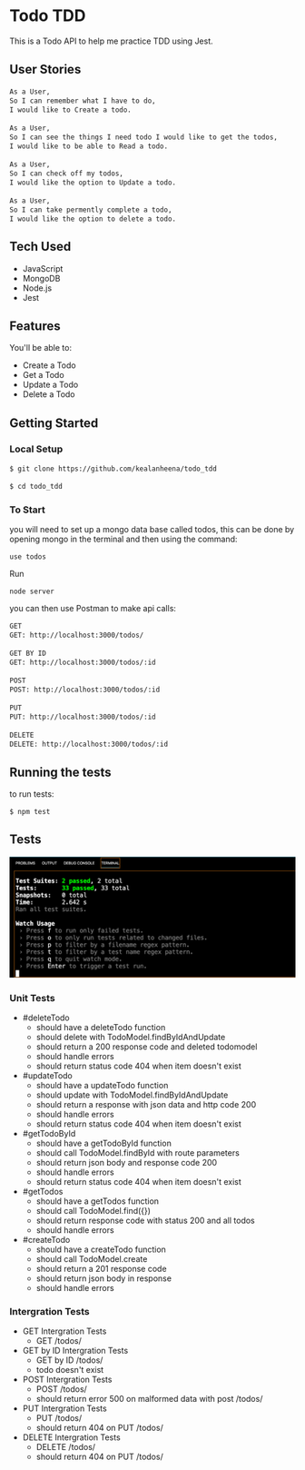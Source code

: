 # Todo TDD

This is a Todo API to help me practice TDD using Jest.

## User Stories

```
As a User,
So I can remember what I have to do,
I would like to Create a todo.

As a User,
So I can see the things I need todo I would like to get the todos,
I would like to be able to Read a todo.

As a User,
So I can check off my todos,
I would like the option to Update a todo.

As a User,
So I can take permently complete a todo,
I would like the option to delete a todo.
```

## Tech Used

- JavaScript 
- MongoDB
- Node.js
- Jest

## Features

You'll be able to:

- Create a Todo
- Get a Todo
- Update a Todo
- Delete a Todo

## Getting Started

### Local Setup

```sh
$ git clone https://github.com/kealanheena/todo_tdd
```

```sh
$ cd todo_tdd
```

### To Start

you will need to set up a mongo data base called todos, this can be done by opening mongo in the terminal and then using the command:

```
use todos
```

Run

```
node server
```

you can then use Postman to make api calls:

```
GET
GET: http://localhost:3000/todos/

GET BY ID
GET: http://localhost:3000/todos/:id

POST
POST: http://localhost:3000/todos/:id

PUT
PUT: http://localhost:3000/todos/:id

DELETE
DELETE: http://localhost:3000/todos/:id
```

## Running the tests

to run tests:

```
$ npm test
```

## Tests 

<p align="center">
  <img src="./img/tests.png">
</p>

### Unit Tests

- #deleteTodo
  - should have a deleteTodo function
  - should delete with TodoModel.findByIdAndUpdate
  - should return a 200 response code and deleted todomodel
  - should handle errors
  - should return status code 404 when item doesn't exist
- #updateTodo
  - should have a updateTodo function
  - should update with TodoModel.findByIdAndUpdate
  - should return a response with json data and http code 200
  - should handle errors
  - should return status code 404 when item doesn't exist
- #getTodoById
  - should have a getTodoById function
  - should call TodoModel.findById with route parameters
  - should return json body and response code 200
  - should handle errors
  - should return status code 404 when item doesn't exist
- #getTodos
  - should have a getTodos function
  - should call TodoModel.find({})
  - should return response code with status 200 and all todos
  - should handle errors
- #createTodo
  - should have a createTodo function
  - should call TodoModel.create
  - should return a 201 response code
  - should return json body in response
  - should handle errors


### Intergration Tests

- GET Intergration Tests
  - GET /todos/
- GET by ID Intergration Tests
  - GET by ID /todos/
  - todo doesn't exist
- POST Intergration Tests
  - POST /todos/
  - should return error 500 on malformed data with post /todos/
- PUT Intergration Tests
  - PUT /todos/
  - should return 404 on PUT /todos/
- DELETE Intergration Tests
  - DELETE /todos/
  - should return 404 on PUT /todos/
